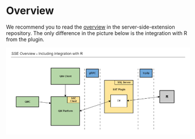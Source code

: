 # Overview

We recommend you to read the [overview](https://github.com/qlik-oss/server-side-extension/blob/master/docs/README.md) in the server-side-extension repository. The only difference in the picture below is the integration with R from the plugin.

![](SSE_overview_including_r.png)
